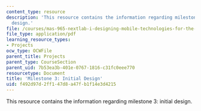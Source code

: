 ```yaml
---
content_type: resource
description: 'This resource contains the information regarding milestone 3: initial
  design.'
file: /courses/mas-965-nextlab-i-designing-mobile-technologies-for-the-next-billion-users-fall-2008/f492d97d2ff147d8a47fb1f14e3d4215_MITMAS_965F08_moca_m3.pdf
file_type: application/pdf
learning_resource_types:
- Projects
ocw_type: OCWFile
parent_title: Projects
parent_type: CourseSection
parent_uid: 7b53ea3b-401e-0767-1816-c31fc0eee770
resourcetype: Document
title: 'Milestone 3: Initial Design'
uid: f492d97d-2ff1-47d8-a47f-b1f14e3d4215
---
```

This resource contains the information regarding milestone 3: initial design.

